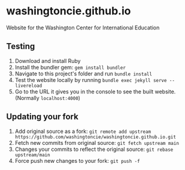 # washingtoncie.github.io
Website for the Washington Center for International Education

## Testing
1. Download and install Ruby
2. Install the bundler gem: `gem install bundler`
3. Navigate to this project's folder and run `bundle install`
4. Test the website locally by running `bundle exec jekyll serve --livereload`
5. Go to the URL it gives you in the console to see the built website. (Normally `localhost:4000`)

## Updating your fork
1. Add original source as a fork: `git remote add upstream https://github.com/washingtoncie/washingtoncie.github.io.git`
2. Fetch new commits from original source: `git fetch upstream main`
3. Changes your commits to reflect the original source: `git rebase upstream/main`
4. Force push new changes to your fork: `git push -f`
